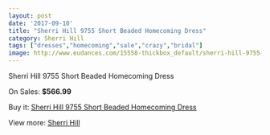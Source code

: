 ```yaml
---
layout: post
date: '2017-09-10'
title: "Sherri Hill 9755 Short Beaded Homecoming Dress"
category: Sherri Hill
tags: ["dresses","homecoming","sale","crazy","bridal"]
image: http://www.eudances.com/15558-thickbox_default/sherri-hill-9755-short-beaded-homecoming-dress.jpg
---
```

Sherri Hill 9755 Short Beaded Homecoming Dress

On Sales: **$566.99**
<a href="https://www.eudances.com/en/sherri-hill/4601-sherri-hill-9755-short-beaded-homecoming-dress.html"><amp-img layout="responsive" width="600" height="600" src="//www.eudances.com/15558-thickbox_default/sherri-hill-9755-short-beaded-homecoming-dress.jpg" alt="Sherri Hill 9755 Short Beaded Homecoming Dress 0" /></a>
<a href="https://www.eudances.com/en/sherri-hill/4601-sherri-hill-9755-short-beaded-homecoming-dress.html"><amp-img layout="responsive" width="600" height="600" src="//www.eudances.com/15562-thickbox_default/sherri-hill-9755-short-beaded-homecoming-dress.jpg" alt="Sherri Hill 9755 Short Beaded Homecoming Dress 1" /></a>
<a href="https://www.eudances.com/en/sherri-hill/4601-sherri-hill-9755-short-beaded-homecoming-dress.html"><amp-img layout="responsive" width="600" height="600" src="//www.eudances.com/15561-thickbox_default/sherri-hill-9755-short-beaded-homecoming-dress.jpg" alt="Sherri Hill 9755 Short Beaded Homecoming Dress 2" /></a>
<a href="https://www.eudances.com/en/sherri-hill/4601-sherri-hill-9755-short-beaded-homecoming-dress.html"><amp-img layout="responsive" width="600" height="600" src="//www.eudances.com/15560-thickbox_default/sherri-hill-9755-short-beaded-homecoming-dress.jpg" alt="Sherri Hill 9755 Short Beaded Homecoming Dress 3" /></a>
<a href="https://www.eudances.com/en/sherri-hill/4601-sherri-hill-9755-short-beaded-homecoming-dress.html"><amp-img layout="responsive" width="600" height="600" src="//www.eudances.com/15559-thickbox_default/sherri-hill-9755-short-beaded-homecoming-dress.jpg" alt="Sherri Hill 9755 Short Beaded Homecoming Dress 4" /></a>

Buy it: [Sherri Hill 9755 Short Beaded Homecoming Dress](https://www.eudances.com/en/sherri-hill/4601-sherri-hill-9755-short-beaded-homecoming-dress.html "Sherri Hill 9755 Short Beaded Homecoming Dress")

View more: [Sherri Hill](https://www.eudances.com/en/80-Sherri-Hill "Sherri Hill")